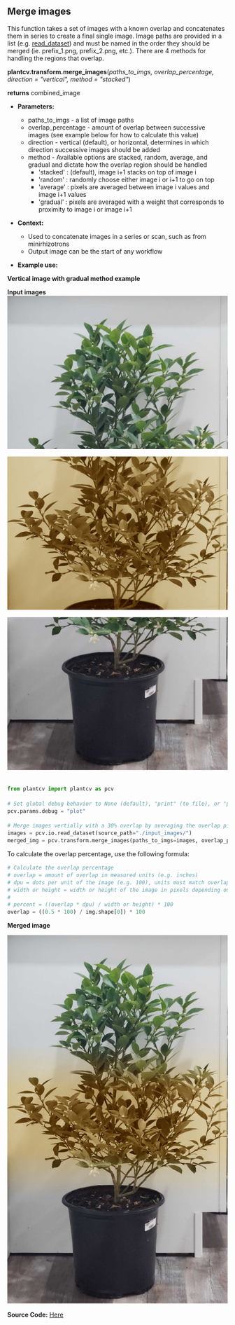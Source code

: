 ## Merge images

This function takes a set of images with a known overlap and concatenates them in series to create a final single image.
Image paths are provided in a list (e.g. [read_dataset](io_read_dataset.md)) and must be named in the order they should be
merged (ie. prefix_1.png, prefix_2.png, etc.). There are 4 methods for handling the regions that overlap.   

**plantcv.transform.merge_images**(*paths_to_imgs, overlap_percentage, direction = "vertical", method = "stacked"*)

**returns** combined_image

- **Parameters:**
    - paths_to_imgs - a list of image paths
    - overlap_percentage - amount of overlap between successive images (see example below for how to calculate this value)
    - direction - vertical (default), or horizontal, determines in which direction successive images should be added
    - method - Available options are stacked, random, average, and gradual and dictate
        how the overlap region should be handled 
        - 'stacked' : (default), image i+1 stacks on top of image i
        - 'random' : randomly choose either image i or i+1 to go on top
        - 'average' : pixels are averaged between image i values and image i+1 values
        - 'gradual' : pixels are averaged with a weight that corresponds to 
                      proximity to image i or image i+1

- **Context:**
    - Used to concatenate images in a series or scan, such as from minirhizotrons
    - Output image can be the start of any workflow

- **Example use:**


**Vertical image with gradual method example**

**Input images**
![Screenshot](img/documentation_images/transform_merge_images/vert_tree_1.jpg)

![Screenshot](img/documentation_images/transform_merge_images/vert_tree_2.jpg)

![Screenshot](img/documentation_images/transform_merge_images/vert_tree_3.jpg)

```python

from plantcv import plantcv as pcv

# Set global debug behavior to None (default), "print" (to file), or "plot" (Jupyter Notebooks or X11)
pcv.params.debug = "plot"

# Merge images vertially with a 30% overlap by averaging the overlap pixels
images = pcv.io.read_dataset(source_path="./input_images/")
merged_img = pcv.transform.merge_images(paths_to_imgs=images, overlap_percentage=30, direction="vertical", method="gradual")

```

To calculate the overlap percentage, use the following formula:

```python
# Calculate the overlap percentage
# overlap = amount of overlap in measured units (e.g. inches)
# dpu = dots per unit of the image (e.g. 100), units must match overlap units
# width or height = width or height of the image in pixels depending on orientation
#
# percent = ((overlap * dpu) / width or height) * 100
overlap = ((0.5 * 100) / img.shape[0]) * 100

```

**Merged image**

![Screenshot](img/documentation_images/transform_merge_images/vert_tree_merged.jpg)

**Source Code:** [Here](https://github.com/danforthcenter/plantcv/blob/main/plantcv/plantcv/transform/merge_images.py)